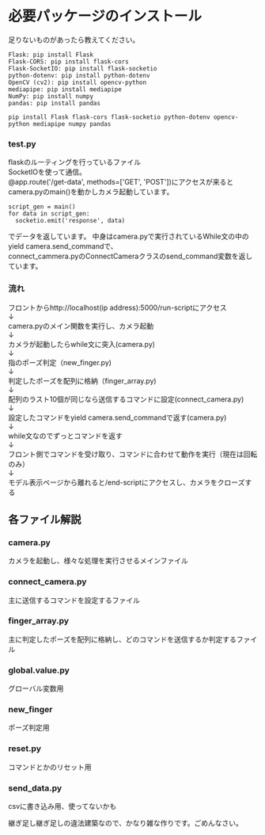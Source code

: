 # 必要パッケージのインストール
足りないものがあったら教えてください。
```
Flask: pip install Flask
Flask-CORS: pip install flask-cors
Flask-SocketIO: pip install flask-socketio
python-dotenv: pip install python-dotenv
OpenCV (cv2): pip install opencv-python
mediapipe: pip install mediapipe
NumPy: pip install numpy
pandas: pip install pandas
```
```
pip install Flask flask-cors flask-socketio python-dotenv opencv-python mediapipe numpy pandas
```

### test.py 
flaskのルーティングを行っているファイル  
SocketIOを使って通信。  
@app.route('/get-data', methods=['GET', 'POST'])にアクセスが来るとcamera.pyのmain()を動かしカメラ起動しています。
```
script_gen = main()
for data in script_gen:
  socketio.emit('response', data)
```
でデータを返しています。
中身はcamera.pyで実行されているWhile文の中のyield camera.send_commandで、  
connect_cammera.pyのConnectCameraクラスのsend_command変数を返しています。


### 流れ

フロントからhttp://localhost(ip address):5000/run-scriptにアクセス  
↓  
camera.pyのメイン関数を実行し、カメラ起動  
↓  
カメラが起動したらwhile文に突入(camera.py)  
↓  
指のポーズ判定（new_finger.py)  
↓  
判定したポーズを配列に格納（finger_array.py)  
↓  
配列のラスト10個が同じなら送信するコマンドに設定(connect_camera.py)  
↓  
設定したコマンドをyield camera.send_commandで返す(camera.py)  
↓  
while文なのでずっとコマンドを返す  
↓  
フロント側でコマンドを受け取り、コマンドに合わせて動作を実行（現在は回転のみ）  
↓  
モデル表示ページから離れると/end-scriptにアクセスし、カメラをクローズする  


## 各ファイル解説
### camera.py
カメラを起動し、様々な処理を実行させるメインファイル

### connect_camera.py
主に送信するコマンドを設定するファイル

### finger_array.py
主に判定したポーズを配列に格納し、どのコマンドを送信するか判定するファイル

### global.value.py
グローバル変数用

### new_finger
ポーズ判定用

### reset.py
コマンドとかのリセット用

### send_data.py
csvに書き込み用、使ってないかも

継ぎ足し継ぎ足しの違法建築なので、かなり雑な作りです。ごめんなさい。
